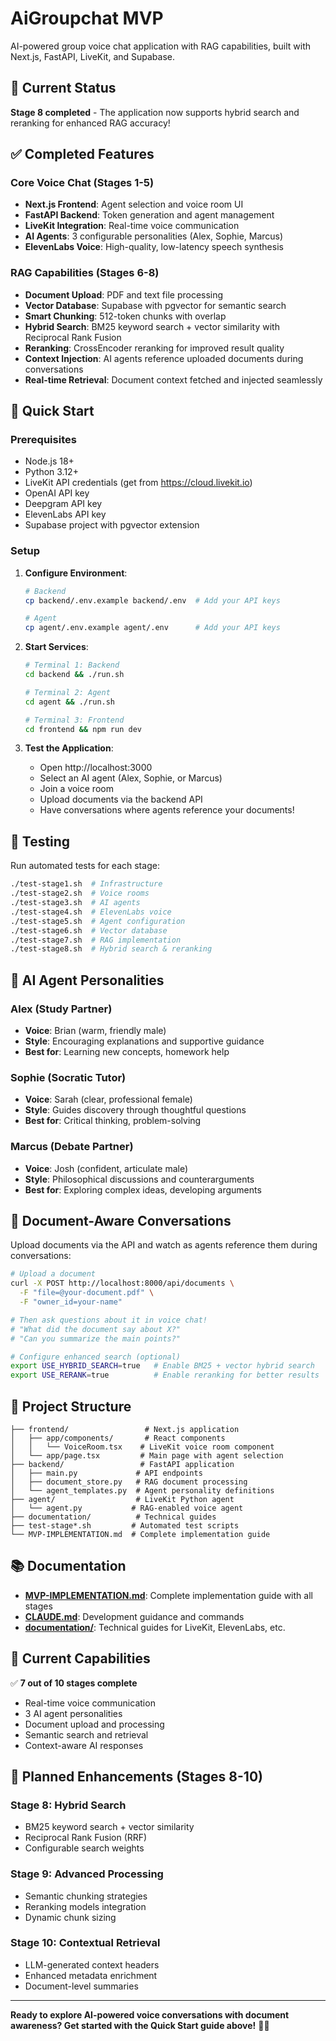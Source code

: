 # AiGroupchat MVP

AI-powered group voice chat application with RAG capabilities, built with Next.js, FastAPI, LiveKit, and Supabase.

## 🎯 Current Status
**Stage 8 completed** - The application now supports hybrid search and reranking for enhanced RAG accuracy!

## ✅ Completed Features

### Core Voice Chat (Stages 1-5)
- **Next.js Frontend**: Agent selection and voice room UI
- **FastAPI Backend**: Token generation and agent management
- **LiveKit Integration**: Real-time voice communication
- **AI Agents**: 3 configurable personalities (Alex, Sophie, Marcus)
- **ElevenLabs Voice**: High-quality, low-latency speech synthesis

### RAG Capabilities (Stages 6-8)
- **Document Upload**: PDF and text file processing
- **Vector Database**: Supabase with pgvector for semantic search
- **Smart Chunking**: 512-token chunks with overlap
- **Hybrid Search**: BM25 keyword search + vector similarity with Reciprocal Rank Fusion
- **Reranking**: CrossEncoder reranking for improved result quality
- **Context Injection**: AI agents reference uploaded documents during conversations
- **Real-time Retrieval**: Document context fetched and injected seamlessly

## 🔧 Quick Start

### Prerequisites
- Node.js 18+
- Python 3.12+
- LiveKit API credentials (get from https://cloud.livekit.io)
- OpenAI API key
- Deepgram API key  
- ElevenLabs API key
- Supabase project with pgvector extension

### Setup

1. **Configure Environment**:
   ```bash
   # Backend
   cp backend/.env.example backend/.env  # Add your API keys
   
   # Agent  
   cp agent/.env.example agent/.env      # Add your API keys
   ```

2. **Start Services**:
   ```bash
   # Terminal 1: Backend
   cd backend && ./run.sh
   
   # Terminal 2: Agent
   cd agent && ./run.sh
   
   # Terminal 3: Frontend
   cd frontend && npm run dev
   ```

3. **Test the Application**:
   - Open http://localhost:3000
   - Select an AI agent (Alex, Sophie, or Marcus)
   - Join a voice room
   - Upload documents via the backend API
   - Have conversations where agents reference your documents!

## 🧪 Testing

Run automated tests for each stage:
```bash
./test-stage1.sh  # Infrastructure
./test-stage2.sh  # Voice rooms
./test-stage3.sh  # AI agents
./test-stage4.sh  # ElevenLabs voice
./test-stage5.sh  # Agent configuration
./test-stage6.sh  # Vector database
./test-stage7.sh  # RAG implementation
./test-stage8.sh  # Hybrid search & reranking
```

## 🤖 AI Agent Personalities

### Alex (Study Partner)
- **Voice**: Brian (warm, friendly male)
- **Style**: Encouraging explanations and supportive guidance
- **Best for**: Learning new concepts, homework help

### Sophie (Socratic Tutor)  
- **Voice**: Sarah (clear, professional female)
- **Style**: Guides discovery through thoughtful questions
- **Best for**: Critical thinking, problem-solving

### Marcus (Debate Partner)
- **Voice**: Josh (confident, articulate male)
- **Style**: Philosophical discussions and counterarguments
- **Best for**: Exploring complex ideas, developing arguments

## 📄 Document-Aware Conversations

Upload documents via the API and watch as agents reference them during conversations:

```bash
# Upload a document
curl -X POST http://localhost:8000/api/documents \
  -F "file=@your-document.pdf" \
  -F "owner_id=your-name"

# Then ask questions about it in voice chat!
# "What did the document say about X?"
# "Can you summarize the main points?"

# Configure enhanced search (optional)
export USE_HYBRID_SEARCH=true   # Enable BM25 + vector hybrid search
export USE_RERANK=true          # Enable reranking for better results
```

## 📁 Project Structure

```
├── frontend/                 # Next.js application
│   ├── app/components/       # React components
│   │   └── VoiceRoom.tsx    # LiveKit voice room component
│   └── app/page.tsx         # Main page with agent selection
├── backend/                 # FastAPI application  
│   ├── main.py             # API endpoints
│   ├── document_store.py   # RAG document processing
│   └── agent_templates.py  # Agent personality definitions
├── agent/                  # LiveKit Python agent
│   └── agent.py           # RAG-enabled voice agent
├── documentation/          # Technical guides
├── test-stage*.sh         # Automated test scripts
└── MVP-IMPLEMENTATION.md  # Complete implementation guide
```

## 📚 Documentation

- **[MVP-IMPLEMENTATION.md](./MVP-IMPLEMENTATION.md)**: Complete implementation guide with all stages
- **[CLAUDE.md](./CLAUDE.md)**: Development guidance and commands
- **[documentation/](./documentation/)**: Technical guides for LiveKit, ElevenLabs, etc.

## 🚀 Current Capabilities

✅ **7 out of 10 stages complete**
- Real-time voice communication
- 3 AI agent personalities  
- Document upload and processing
- Semantic search and retrieval
- Context-aware AI responses

## 🔮 Planned Enhancements (Stages 8-10)

### Stage 8: Hybrid Search
- BM25 keyword search + vector similarity
- Reciprocal Rank Fusion (RRF) 
- Configurable search weights

### Stage 9: Advanced Processing
- Semantic chunking strategies
- Reranking models integration
- Dynamic chunk sizing

### Stage 10: Contextual Retrieval  
- LLM-generated context headers
- Enhanced metadata enrichment
- Document-level summaries

---

**Ready to explore AI-powered voice conversations with document awareness? Get started with the Quick Start guide above!** 🎤✨
